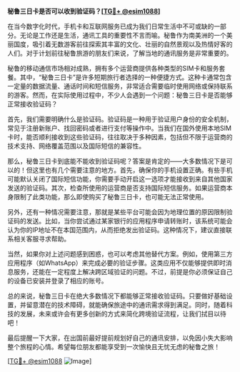 **秘鲁三日卡是否可以收到验证码？[[TG💪+ @esim1088](https://t.me/s/esim1088)]**

在当今数字化时代，手机卡和互联网服务已成为我们日常生活中不可或缺的一部分。无论是工作还是生活，通讯工具的重要性不言而喻。秘鲁作为南美洲的一个美丽国度，吸引着无数游客前往探索其丰富的文化、壮丽的自然景观以及热情好客的人们。对于计划前往秘鲁旅游的朋友们来说，了解当地的通讯服务是非常重要的。

秘鲁的移动通信市场相对成熟，拥有多个运营商提供各种类型的SIM卡和服务套餐。其中，“秘鲁三日卡”是许多短期旅行者选择的一种便捷方式。这种卡通常包含一定量的数据流量、通话时间和短信服务，非常适合需要临时使用网络或保持联系的游客。然而，在实际使用过程中，不少人会遇到一个问题：秘鲁三日卡是否能够正常接收验证码？

首先，我们需要明确什么是验证码。验证码是一种用于验证用户身份的安全机制，常见于注册新账户、找回密码或者进行支付等操作中。当我们在国外使用本地SIM卡时，能否顺利接收到这些验证码，往往取决于多种因素，包括但不限于运营商的技术支持、网络覆盖范围以及国际短信的兼容性。

那么，秘鲁三日卡到底能不能收到验证码呢？答案是肯定的——大多数情况下是可以的！但这里也有几个需要注意的地方。首先，确保你的手机设置正确。有些手机可能默认关闭了国际短信功能，你需要手动开启这一选项才能接收到来自其他国家发送的验证码。其次，检查所使用的运营商是否支持国际短信服务。如果运营商本身限制了此类功能，那么即使购买了秘鲁三日卡，也可能无法正常使用。

另外，还有一种情况需要注意，那就是某些平台可能会因为地理位置的原因限制验证码的发送。比如，当你尝试通过某家银行的应用程序申请转账时，该系统可能会认为你的IP地址不在本国范围内，从而拒绝发出验证码。这种情况下，建议直接联系相关客服寻求帮助。

当然，如果你对上述问题感到困惑，也可以考虑其他替代方案。例如，使用第三方应用程序（如WhatsApp）来完成必要的验证步骤。这类应用不仅能够提供即时消息服务，还能在一定程度上解决跨区域验证的问题。不过，前提是你必须保证自己的设备已安装并登录了相应的账号。

总的来说，秘鲁三日卡在绝大多数情况下都能够正常接收验证码。只要做好基础设置，并留意潜在的技术障碍，就能确保旅途中的通讯需求得到满足。同时，随着科技的发展，未来或许会有更多创新的方式来简化跨境验证流程，让我们拭目以待吧！

最后提醒一下大家，在出国前最好提前规划好自己的通讯安排，以免因小失大影响整个旅程的心情。希望每位朋友都能享受到一次愉快且无忧无虑的秘鲁之旅！

[[TG💪+ @esim1088](https://t.me/s/esim1088) ![Image](https://i.postimg.cc/4NQfJmqS/Snipaste-2025-05-13-00-14-12.png)]
